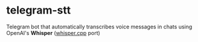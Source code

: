 # telegram-stt
Telegram bot that automatically transcribes voice messages in chats using OpenAI's **Whisper** ([whisper.cpp](https://github.com/ggerganov/whisper.cpp) port)
